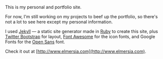 This is my personal and portfolio site. 

For now, I'm still working on my projects to beef up the portfolio, so there's not a lot to see here except my personal information.

I used [Jekyll](http://jekyllrb.com) — a static site generator made in [Ruby](https://www.ruby-lang.org/en/) to create this site, plus [Twitter Bootstrap](http://getbootstrap.com/) for layout, [Font Awesome](http://fortawesome.github.io/Font-Awesome/) for the icon fonts, and Google Fonts for the [Open Sans](http://www.google.com/fonts/specimen/Open+Sans) font. 

Check it out at [http://www.elmersia.com](http://www.elmersia.com).
